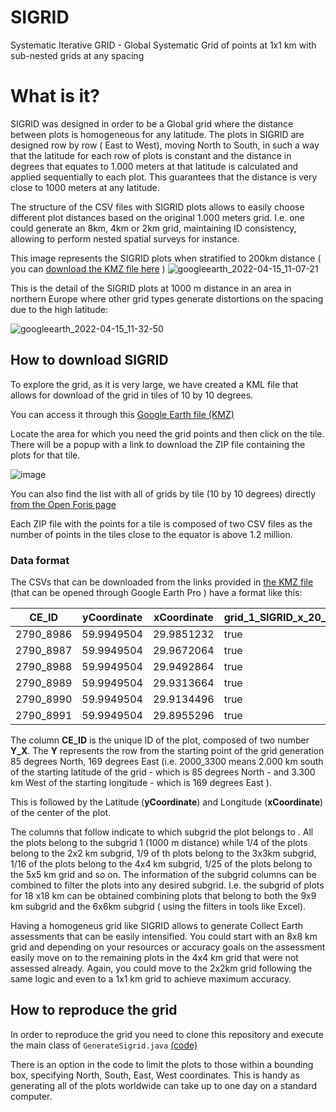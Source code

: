 # SIGRID
Systematic Iterative GRID - Global Systematic Grid of points at 1x1 km with sub-nested grids at any spacing

# What is it?
SIGRID was designed in order to be a Global grid where the distance between plots is homogeneous for any latitude.
The plots in SIGRID are designed row by row ( East to West), moving North to South, in such a way that the latitude for each row of plots is constant and the distance in degrees that equates to 1.000 meters at that latitude is calculated and applied sequentially to each plot. This guarantees that the distance is very close to 1000 meters at any latitude.

The structure of the CSV files with SIGRID plots allows to easily choose different plot distances based on the original 1.000 meters grid. I.e. one could generate an 8km, 4km or 2km grid, maintaining ID consistency, allowing to perform nested spatial surveys for instance.

This image represents the SIGRID plots when stratified to 200km distance ( you can [download the KMZ file here](https://raw.githubusercontent.com/herrtunante/SIGRID/main/resources/SIGRID%20-%20Example%20at%20200km%20distance.kmz) )
![googleearth_2022-04-15_11-07-21](https://user-images.githubusercontent.com/4435566/163554788-8a4431d0-6141-4584-95ce-fc62ba64c444.jpg)


This is the detail of the SIGRID plots at 1000 m distance in an area in northern Europe where other grid types generate distortions on the spacing due to the high latitude:

![googleearth_2022-04-15_11-32-50](https://user-images.githubusercontent.com/4435566/163554751-255a1a9a-9db4-4a20-bd1f-40e7c815fdd3.jpg)




## How to download SIGRID
To explore the grid, as it is very large, we have created a KML file that allows for download of the grid in tiles of 10 by 10 degrees.

You can access it through this [Google Earth file (KMZ)](https://raw.githubusercontent.com/herrtunante/SIGRID/main/resources/SIGRID_Grid_1000m_1_subgrid.kmz)

Locate the area for which you need the grid points and then click on the tile. There will be a popup with a link to download the ZIP file containing the plots for that tile.

![image](https://user-images.githubusercontent.com/4435566/144460400-d8d98726-8c89-489c-9cb8-6fecbac349a1.png)

You can also find the list with all of grids by tile (10 by 10 degrees) directly [from the Open Foris page](https://openforis.org/fileadmin/SIGRID_1000m_grids/)

Each ZIP file with the points for a tile is composed of two CSV files as the number of points in the tiles close to the equator is above 1.2 million.

### Data format

The CSVs that can be downloaded from the links provided in [the KMZ file](https://raw.githubusercontent.com/herrtunante/SIGRID/main/resources/SIGRID_Grid_1000m_1_subgrid.kmz) (that can be opened through Google Earth Pro ) have a format like this:

|CE_ID    |yCoordinate|xCoordinate|grid_1_SIGRID_x_20_30_y_50_60|grid_2_SIGRID_x_20_30_y_50_60|grid_3_SIGRID_x_20_30_y_50_60|grid_4_SIGRID_x_20_30_y_50_60|grid_5_SIGRID_x_20_30_y_50_60|grid_6_SIGRID_x_20_30_y_50_60|grid_8_SIGRID_x_20_30_y_50_60|grid_9_SIGRID_x_20_30_y_50_60|grid_10_SIGRID_x_20_30_y_50_60|grid_12_SIGRID_x_20_30_y_50_60|grid_15_SIGRID_x_20_30_y_50_60|grid_16_SIGRID_x_20_30_y_50_60|grid_20_SIGRID_x_20_30_y_50_60|grid_25_SIGRID_x_20_30_y_50_60|grid_30_SIGRID_x_20_30_y_50_60|grid_50_SIGRID_x_20_30_y_50_60|grid_100_SIGRID_x_20_30_y_50_60|
|---------|-----------|-----------|-----------------------------|-----------------------------|-----------------------------|-----------------------------|-----------------------------|-----------------------------|-----------------------------|-----------------------------|------------------------------|------------------------------|------------------------------|------------------------------|------------------------------|------------------------------|------------------------------|------------------------------|-------------------------------|
|2790_8986|59.9949504 |29.9851232 |true                         |true                         |false                        |false                        |false                        |false                        |false                        |false                        |false                         |false                         |false                         |false                         |false                         |false                         |false                         |false                         |false                          |
|2790_8987|59.9949504 |29.9672064 |true                         |false                        |false                        |false                        |false                        |false                        |false                        |false                        |false                         |false                         |false                         |false                         |false                         |false                         |false                         |false                         |false                          |
|2790_8988|59.9949504 |29.9492864 |true                         |true                         |true                         |false                        |false                        |true                         |false                        |false                        |false                         |false                         |false                         |false                         |false                         |false                         |false                         |false                         |false                          |
|2790_8989|59.9949504 |29.9313664 |true                         |false                        |false                        |false                        |false                        |false                        |false                        |false                        |false                         |false                         |false                         |false                         |false                         |false                         |false                         |false                         |false                          |
|2790_8990|59.9949504 |29.9134496 |true                         |true                         |false                        |false                        |true                         |false                        |false                        |false                        |true                          |false                         |false                         |false                         |false                         |false                         |false                         |false                         |false                          |
|2790_8991|59.9949504 |29.8955296 |true                         |false                        |true                         |false                        |false                        |false                        |false                        |true                         |false                         |false                         |false                         |false                         |false                         |false                         |false                         |false                         |false                          |


The column **CE_ID** is the unique ID of the plot, composed of two number **Y_X**. The **Y** represents the row from the starting point of the grid generation 85 degrees North, 169 degrees East (i.e. 2000_3300 means 2.000 km south of the starting latitude of the grid - which is 85 degrees North - and 3.300 km West of the starting longitude - which is 169 degrees East ). 

This is followed by the Latitude (**yCoordinate**) and Longitude (**xCoordinate**) of the center of the plot. 

The columns that follow indicate to which subgrid the plot belongs to . All the plots belong to the subgrid 1 (1000 m distance) while 1/4 of the plots belong to the 2x2 km subgrid, 1/9 of th plots belong to the 3x3km subgrid, 1/16 of the plots belong to the 4x4 km subgrid, 1/25 of the plots belong to the 5x5 km grid and so on. The information of the subgrid columns can be combined to filter the plots into any desired subgrid. I.e. the subgrid of plots for 18 x18 km can be obtained combining plots that belong to both the 9x9 km subgrid and the 6x6km subgrid ( using the filters in tools like Excel). 

Having a homogeneus grid like SIGRID allows to generate Collect Earth assessments that can be easily intensified. You could start with an 8x8 km grid and depending on your resources or accuracy goals on the assessment easily move on to the remaining plots in the 4x4 km grid that were not assessed already. Again, you could move to the 2x2km grid following the same logic and even to a 1x1 km grid to achieve maximum accuracy.

## How to reproduce the grid

In order to reproduce the grid you need to clone this repository and execute the main class of `GenerateSigrid.java` [(code)](https://github.com/herrtunante/SIGRID/blob/main/src/main/java/org/openforis/sigrid/GenerateSigrid.java)

There is an option in the code to limit the plots to those within a bounding box, specifying North, South, East, West coordinates.
This is handy as generating all of the plots worldwide can take up to one day on a standard computer.
